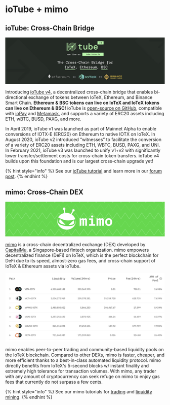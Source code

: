 # ioTube + mimo

## ioTube: Cross-Chain Bridge

![](../.gitbook/assets/image%20%2832%29.png)

Introducing [ioTube v4](http://tube.iotex.io/), a decentralized cross-chain bridge that enables bi-directional exchange of tokens between IoTeX, Ethereum, and Binance Smart Chain. **Ethereum & BSC tokens can live on IoTeX and IoTeX tokens can live on Ethereum & BSC!** ioTube is [open-source on GitHub](https://github.com/iotexproject/ioTube), compatible with [ioPay](http://iopay.iotex.io/) and [Metamask](https://metamask.io/), and supports a variety of ERC20 assets including ETH, wBTC, BUSD, PAXG, and more.

In April 2019, ioTube v1 was launched as part of Mainnet Alpha to enable conversions of IOTX-E \(ERC20\) on Ethereum to native IOTX on IoTeX. In August 2020, ioTube v2 introduced “witnesses” to facilitate the conversion of a variety of ERC20 assets including ETH, WBTC, BUSD, PAXG, and UNI. In February 2021, ioTube v3 was launched to unify v1+v2 with significantly lower transfer/settlement costs for cross-chain token transfers. ioTube v4 builds upon this foundation and is our largest cross-chain upgrade yet!

{% hint style="info" %}
See our [ioTube tutorial](https://community.iotex.io/t/iotube-tutorial-moving-tokens-from-ethereum-to-iotex/1452) and learn more in our [forum post](https://community.iotex.io/t/iotube-v3-faster-cheaper-and-unified/2001).
{% endhint %}

## mimo: Cross-Chain DEX

![](../.gitbook/assets/image%20%2841%29.png)

[mimo](https://mimo.exchange) is a cross-chain decentralized exchange \(DEX\) developed by [CapitalMu](https://mimo.finance/about), a Singapore-based fintech organization. mimo empowers decentralized finance \(DeFi\) on IoTeX, which is the perfect blockchain for DeFi due to its speed, almost-zero gas fees, and cross-chain support of IoTeX & Ethereum assets via ioTube.

![](../.gitbook/assets/image%20%2849%29.png)

mimo enables peer-to-peer trading and community-based liquidity pools on the IoTeX blockchain. Compared to other DEXs, mimo is faster, cheaper, and more efficient thanks to a best-in-class automated liquidity protocol. mimo directly benefits from IoTeX's 5-second blocks w/ instant finality and extremely high tolerance for transaction volumes. With mimo, any trader with any amount of cryptocurrency can seek refuge on mimo to enjoy gas fees that currently do not surpass a few cents.

{% hint style="info" %}
See our mimo tutorials for [trading](https://community.iotex.io/t/mimo-trading-on-mimo-step-by-step-instructions/1524) and [liquidity mining](https://community.iotex.io/t/mimo-managing-liquidity-pools-step-by-step-instructions/1523).
{% endhint %}

